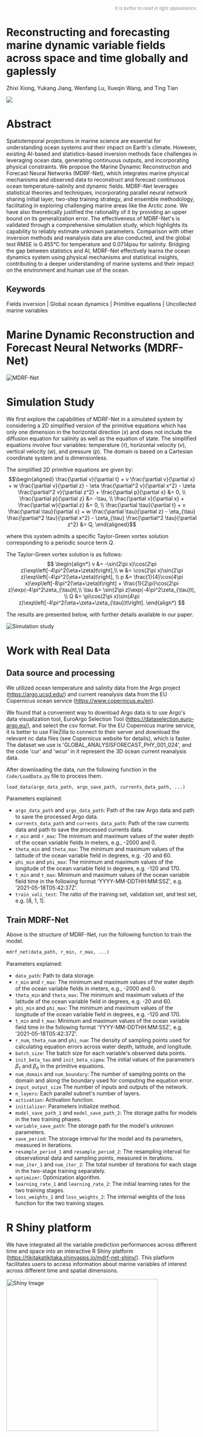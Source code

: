 <!-- <span style="color: grey;">_It is better to read in light appearance._</span> -->

<div align="right">
  
<span style="font-size: 12px; font-style: italic; opacity: 0.5;">
  
  _It is better to read in light appearance._
  
</span>

</div>


# Reconstructing and forecasting marine dynamic variable fields across space and time globally and gaplessly
Zhixi Xiong, Yukang Jiang, Wenfang Lu, Xueqin Wang, and Ting Tian



![](/Image/Results.jpg)



# Abstract

Spatiotemporal projections in marine science are essential for understanding ocean systems and their impact on Earth's climate. 
However, existing AI-based and statistics-based inversion methods face challenges in leveraging ocean data, generating continuous outputs, and incorporating physical constraints. 
We propose the Marine Dynamic Reconstruction and Forecast Neural Networks (MDRF-Net), which integrates marine physical mechanisms and observed data to reconstruct and forecast continuous ocean temperature-salinity and dynamic fields.
MDRF-Net leverages statistical theories and techniques, incorporating parallel neural network sharing initial layer, two-step training strategy, and ensemble methodology, facilitating in exploring challenging marine areas like the Arctic zone. 
We have also theoretically justified the rationality of it by providing an upper bound on its generalization error.
The effectiveness of MDRF-Net's is validated through a comprehensive simulation study, which highlights its capability to reliably estimate unknown parameters.
Comparison with other inversion methods and reanalysis data are also conducted, and the global test RMSE is 0.455°C for temperature and 0.0714psu for salinity.
Bridging the gap between statistics and AI, MDRF-Net effectively learns the ocean dynamics system using physical mechanisms and statistical insights, contributing to a deeper understanding of marine systems and their impact on the environment and human use of the ocean.


## Keywords

Fields inversion | Global ocean dynamics | Primitive equations | Uncollected marine variables


# Marine Dynamic Reconstruction and Forecast Neural Networks (MDRF-Net)
![MDRF-Net](/Image/MDRF-NetStructure.jpg)


# Simulation Study

We first explore the capabilities of MDRF-Net in a simulated system by considering a 2D simplified version of the primitive equations which has only one dimension in the horizontal direction ($x$) and does not include the diffusion equation for salinity as well as the equation of state. The simplified equations involve four variables: temperature ($\tau$), horizontal velocity ($v$), vertical velocity ($w$), and pressure ($p$). The domain is based on a Cartesian coordinate system and is dimensionless.

The simplified 2D primitive equations are given by:
$$\begin{aligned}
\frac{\partial v}{\partial t} + v \frac{\partial v}{\partial x} + w \frac{\partial v}{\partial z} - \eta \frac{\partial^2 v}{\partial x^2} - \zeta \frac{\partial^2 v}{\partial z^2} + \frac{\partial p}{\partial x} &= 0, \\
\frac{\partial p}{\partial z} &= -\tau, \\
\frac{\partial v}{\partial x} + \frac{\partial w}{\partial z} &= 0, \\
\frac{\partial \tau}{\partial t} + v \frac{\partial \tau}{\partial x} + w \frac{\partial \tau}{\partial z} - \eta_{\tau} \frac{\partial^2 \tau}{\partial x^2} - \zeta_{\tau} \frac{\partial^2 \tau}{\partial z^2} &= Q,
\end{aligned}$$

where this system admits a specific Taylor-Green vortex solution corresponding to a periodic source term $Q$.

The Taylor-Green vortex solution is as follows:
$$
\begin{align*}
v &= -\sin(2\pi x)\cos(2\pi z)\exp\left[-4\pi^2(\eta+\zeta)t\right],\\
w &= \cos(2\pi x)\sin(2\pi z)\exp\left[-4\pi^2(\eta+\zeta)t\right], \\
p &= \frac{1}{4}\cos(4\pi x)\exp\left[-8\pi^2(\eta+\zeta)t\right] + \frac{1}{2\pi}\cos(2\pi z)\exp(-4\pi^2\zeta_{\tau}t),\\
\tau &= \sin(2\pi z)\exp(-4\pi^2\zeta_{\tau}t), \\
Q &= \pi\cos(2\pi x)\sin(4\pi z)\exp\left[-4\pi^2(\eta+\zeta+\zeta_{\tau})t\right].
\end{align*}
$$

The results are presented below, with further details available in our paper.

![Simulation study](/Image/simulation_comparison.jpg)

# Work with Real Data

## Data source and processing

We utilized ocean temperature and salinity data from the Argo project (https://argo.ucsd.edu/) and current reanalysis data from the EU Copernicus ocean service (https://www.copernicus.eu/en).

We found that a convenient way to download Argo data is to use Argo's data visualization tool, EuroArgo Selection Tool (https://dataselection.euro-argo.eu/), and select the csv format. For the EU Copernicus marine service, it is better to use FileZilla to connect to their server and download the relevant nc data files (see Copernicus website for details), which is faster. The dataset we use is 'GLOBAL_ANALYSISFORECAST_PHY_001_024', and the code 'cur' and 'wcur' in it represent the 3D ocean current reanalysis data.

After downloading the data, run the following function in the `Code/LoadData.py` file to process them.

```python
load_data(argo_data_path, argo_save_path, currents_data_path, ...)
```

Parameters explained:
* `argo_data_path` and `argo_data_path`: Path of the raw Argo data and path to save the processed Argo data.
* `currents_data_path` and `currents_data_path`: Path of the raw currents data and path to save the processed currents data.
* `r_min` and `r_max`: The minimum and maximum values of the water depth of the ocean variable fields in meters, e.g., -2000 and 0.
* `theta_min` and `theta_max`: The minimum and maximum values of the latitude of the ocean variable field in degrees, e.g. -20 and 60.
* `phi_min` and `phi_max`: The minimum and maximum values of the longitude of the ocean variable field in degrees, e.g. -120 and 170.
* `t_min` and `t_max`: Minimum and maximum values of the ocean variable field time in the following format 'YYYY-MM-DDTHH:MM:SSZ', e.g. '2021-05-18T05:42:37Z'.
* `train_vali_test`: The ratio of the training set, validation set, and test set, e.g. [8, 1, 1].

## Train MDRF-Net

Above is the structure of MDRF-Net, run the following function to train the model.

```python
mdrf_net(data_path, r_min, r_max, ...)
```

Parameters explained:
* `data_path`: Path to data storage.
* `r_min` and `r_max`: The minimum and maximum values of the water depth of the ocean variable fields in meters, e.g., -2000 and 0.
* `theta_min` and `theta_max`: The minimum and maximum values of the latitude of the ocean variable field in degrees, e.g. -20 and 60.
* `phi_min` and `phi_max`: The minimum and maximum values of the longitude of the ocean variable field in degrees, e.g. -120 and 170.
* `t_min` and `t_max`: Minimum and maximum values of the ocean variable field time in the following format 'YYYY-MM-DDTHH:MM:SSZ', e.g. '2021-05-18T05:42:37Z'.
* `r_num`, `theta_num` and `phi_num`: The density of sampling points used for calculating equation errors across water depth, latitude, and longitude.
* `batch_size`: The batch size for each variable's observed data points.
* `init_beta_tau` and `init_beta_sigma`: The initial values of the parameters $\beta_\tau$ and $\beta_\sigma$ in the primitive equations.
* `num_domain` and `num_boundary`: The number of sampling points on the domain and along the boundary used for computing the equation error.
* `input_output_size` The number of inputs and outputs of the network.
* `n_layers`: Each parallel subnet's number of layers.
* `activation`: Activation function.
* `initializer`: Parameters initialize method.
* `model_save_path_1` and `model_save_path_2`: The storage paths for models in the two training phases.
* `variable_save_path`: The storage path for the model's unknown parameters.
* `save_period`: The storage interval for the model and its parameters, measured in iterations.
* `resample_period_1` and `resample_period_2`: The resampling interval for observational data and sampling points, measured in iterations.
* `num_iter_1` and `num_iter_2`: The total number of iterations for each stage in the two-stage training separately.
* `optimizer`: Optimization algorithm.
* `learning_rate_1` and `learning_rate_2`: The initial learning rates for the two training stages.
* `loss_weights_1` and `loss_weights_2`: The internal weights of the loss function for the two training stages.


# R Shiny platform

We have integrated all the variable prediction performances across different time and space into an interactive R Shiny platform (https://tikitakatikitaka.shinyapps.io/mdrf-net-shiny/). This platform facilitates users to access information about marine variables of interest across different time and spatial dimensions.

<img src="Image/Shiny.png" alt="Shiny Image" width="400"/>